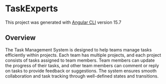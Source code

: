 # TaskExperts

This project was generated with [Angular CLI](https://github.com/angular/angular-cli) version 15.7

## Overview

The Task Management System is designed to help teams manage tasks efficiently within projects. Each team has multiple projects, and each project consists of tasks assigned to team members. Team members can update the progress of their tasks, and other team members can comment or reply on tasks to provide feedback or suggestions. The system ensures smooth collaboration and task tracking through well-defined states and transitions.


